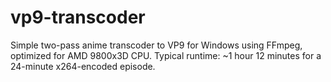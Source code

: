 # vp9-transcoder
Simple two-pass anime transcoder to VP9 for Windows using FFmpeg, optimized for AMD 9800x3D CPU.
Typical runtime: ~1 hour 12 minutes for a 24-minute x264-encoded episode.
